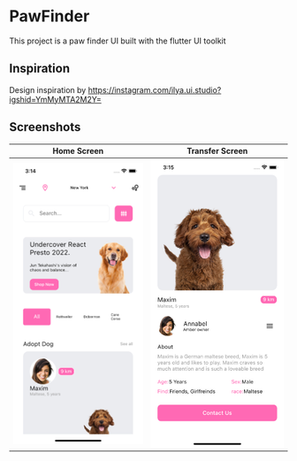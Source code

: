 # PawFinder

This project is a paw finder UI built with the flutter UI toolkit

## Inspiration

Design inspiration by https://instagram.com/ilya.ui.studio?igshid=YmMyMTA2M2Y=

## Screenshots

| Home Screen | Transfer Screen | 
|    :---:     |     :---:      |  
| <img src="images/home.png" width="500">   | <img src="images/category.png" width="500">   |

